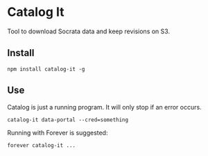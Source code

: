 # Catalog It

Tool to download Socrata data and keep revisions on S3.

## Install

`npm install catalog-it -g`

## Use

Catalog is just a running program.  It will only stop if an error occurs.

`catalog-it data-portal --cred=something`

Running with Forever is suggested:

`forever catalog-it ...`
